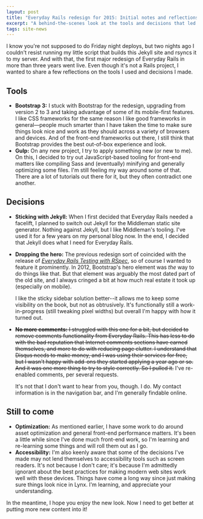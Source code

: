 ```yaml
---
layout: post
title: "Everyday Rails redesign for 2015: Initial notes and reflections"
excerpt: "A behind-the-scenes look at the tools and decisions that led to the first major redesign of Everyday Rails in three years."
tags: site-news
---
```


I know you're not supposed to do Friday night deploys, but two nights ago I couldn't resist running my little script that builds this Jekyll site and rsyncs it to my server. And with that, the first major redesign of Everyday Rails in more than three years went live. Even though it's not a Rails project, I wanted to share a few reflections on the tools I used and decisions I made.

## Tools

- **Bootstrap 3:** I stuck with Bootstrap for the redesign, upgrading from version 2 to 3 and taking advantage of some of its mobile-first features. I like CSS frameworks for the same reason I like good frameworks in general—people much smarter than I have taken the time to make sure things look nice and work as they should across a variety of browsers and devices. And of the front-end frameworks out there, I still think that Bootstrap provides the best out-of-box experience and look.
- **Gulp:** On any new project, I try to apply something new (or new to me). On this, I decided to try out JavaScript-based tooling for front-end matters like compiling Sass and (eventually) minifying and generally optimizing some files. I'm still feeling my way around some of that. There are a lot of tutorials out there for it, but they often contradict one another.

## Decisions

- **Sticking with Jekyll:** When I first decided that Everyday Rails needed a facelift, I planned to switch out Jekyll for the Middleman static site generator. Nothing against Jekyll, but I like Middleman's tooling. I've used it for a few years on my personal blog now. In the end, I decided that Jekyll does what I need for Everyday Rails.
- **Dropping the hero:** The previous redesign sort of coincided with the release of _[Everyday Rails Testing with RSpec](https://leanpub.com/everydayrailsrspec)_, so of course I wanted to feature it prominently. In 2012, Bootstrap's hero element was _the_ way to do things like that. But that element was arguably the most dated part of the old site, and I always cringed a bit at how much real estate it took up (especially on mobile).

  I like the sticky sidebar solution better--it allows me to keep some visibility on the book, but not as obtrusively. It's functionally still a work-in-progress (still tweaking pixel widths) but overall I'm happy with how it turned out.

- <s>**No more comments:** I struggled with this one for a bit, but decided to remove comments functionality from Everyday Rails. This has less to do with the bad reputation that Internet comments sections have earned themselves, and more to do with reducing page clutter. I understand that Disqus needs to make money, and I was using their services for free, but I wasn't happy with add-ons they started applying a year ago or so. And it was one more thing to try to style correctly. So I pulled it.</s> I've re-enabled comments, per several requests.

  It's not that I don't want to hear from you, though. I do. My contact information is in the navigation bar, and I'm generally findable online.

## Still to come

- **Optimization:** As mentioned earlier, I have some work to do around asset optimization and general front-end performance matters. It's been a little while since I've done much front-end work, so I'm learning and re-learning some things and will roll them out as I go.
- **Accessibility:** I'm also keenly aware that some of the decisions I've made may not lend themselves to accessibility tools such as screen readers. It's not because I don't care; it's because I'm admittedly ignorant about the best practices for making modern web sites work well with these devices. Things have come a long way since just making sure things look nice in Lynx. I'm learning, and appreciate your understanding.

In the meantime, I hope you enjoy the new look. Now I need to get better at putting more new content into it!
